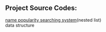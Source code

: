## Project Source Codes:
[name popularity searching system](https://github.com/dorinda721/MystanCode_projects/blob/main/name_popularity_searching_system/babygraphics.py)(nested list)\
  data structure
